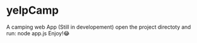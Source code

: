 # yelpCamp
A camping web App (Still in developement)
open the project directoty and run:
node app.js
Enjoy!😂
